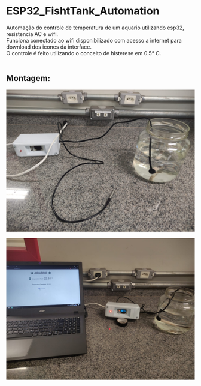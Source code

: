 # ESP32_FishtTank_Automation


Automação do controle de temperatura de um aquario utilizando esp32, resistencia AC e wifi. <br>
Funciona conectado ao wifi disponibilizado com acesso a internet para download dos icones da interface. <br>
O controle é feito utilizando o conceito de histerese em 0.5° C.<br><br>

## Montagem:

![alt text](https://github.com/Rafaelh531/ESP32-Fish-Tank-Automation/blob/main/IMG-20220902-WA0004.jpg?raw=true)

![alt text](https://github.com/Rafaelh531/ESP32-Fish-Tank-Automation/blob/main/IMG-20220902-WA0000.jpg?raw=true)


